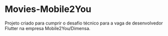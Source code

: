 # Movies-Mobile2You
Projeto criado para cumprir o desafio técnico para a vaga de desenvolvedor Flutter na empresa Mobile2You/Dimensa.
